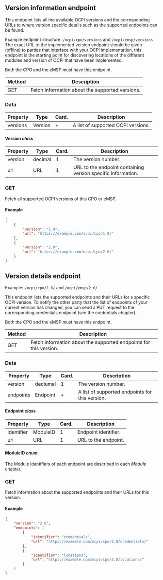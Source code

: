 
## Version information endpoint

This endpoint lists all the available OCPI versions and the corresponding URLs to
where version specific details such as the supported endpoints can be found.

Example endpoint structure: `/ocpi/cpo/versions` and `/ocpi/emsp/versions`
The exact URL to the implemented version endpoint should be given (offline) to parties that interface
with your OCPI implementation, this endpoint is the starting point for discovering locations
of the different modules and version of OCPI that have been implemented.

Both the CPO and the eMSP must have this endpoint.

| Method   | Description                                                             |
| -------- | ----------------------------------------------------------------------- |
| GET      | Fetch information about the supported versions.                         |


### Data

| Property | Type     | Card. | Description                               |
|----------|----------|-------|-------------------------------------------|
| versions | Version  | +     | A list of supported OCPI versions.        |

#### Version *class*

| Property | Type     | Card. | Description                               |
|----------|----------|-------|-------------------------------------------|
| version  | decimal  | 1     | The version number.                       |
| url      | URL      | 1     | URL to the endpoint containing version specific information. |

### GET

Fetch all supported OCPI versions of this CPO or eMSP.

#### Example

```json
[
    {
        "version": "1.9",
        "url": "https://example.com/ocpi/cpo/1.9/"
    },
    {
        "version": "2.0",
        "url": "https://example.com/ocpi/cpo/2.0/"
    }
]
```


## Version details endpoint

Example: `/ocpi/cpo/2.0/` and `/ocpi/emsp/2.0/`

This endpoint lists the supported endpoints and their URLs for a specific OCPI version. To notify the other party that the list of endpoints of your current version has changed, you can send a PUT request to the corresponding credentials endpoint (see the credentials chapter).

Both the CPO and the eMSP must have this endpoint.

| Method   | Description                                                             |
| -------- | ----------------------------------------------------------------------- |
| GET      | Fetch information about the supported endpoints for this version.       |


### Data

| Property  | Type     | Card. | Description                                     |
|-----------|----------|-------|-------------------------------------------------|
| version   | deciumal | 1     | The version number.                             |
| endpoints | Endpoint | +     | A list of supported endpoints for this version. |

#### Endpoint *class*

| Property    | Type       | Card. | Description                               |
|-------------|------------|-------|-------------------------------------------|
| identifier  | ModuleID   | 1     | Endpoint identifier.                      |
| url         | URL        | 1     | URL to the endpoint.                      |

#### ModuleID *enum*

The Module identifiers of each endpoint are described in each *Module* chapter.

### GET

Fetch information about the supported endpoints and their URLs for this version.

#### Example

```json
{
    "version": "2.0",
    "endpoints": [
        {
            "identifier": "credentials",
            "url": "https://example.com/ocpi/cpo/2.0/credentials/"
        },
        {
            "identifier": "locations",
            "url": "https://example.com/ocpi/cpo/2.0/locations/"
        }
    ]
}
```
